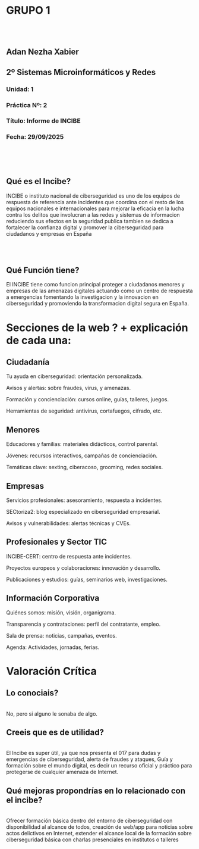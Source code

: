 # GRUPO 1
<br/>
<br/>

## Adan Nezha   Xabier

## 2º Sistemas Microinformáticos y Redes



### **Unidad: 1**   

### **Práctica Nº: 2**  
### **Título: Informe de INCIBE**   

### **Fecha: 29/09/2025**  

<br/>
<br/>
<br/>

## Qué es el Incibe?
  INCIBE o instituto nacional de ciberseguridad es uno de los equipos de respuesta de referencia ante incidentes que coordina con el resto de los equipos nacionales e internacionales para mejorar la eficacia en la lucha contra los delitos que involucran a las redes y sistemas de informacion reduciendo sus efectos en la seguridad publica tambien se dedica a fortalecer la confianza digital y promover la ciberseguridad para ciudadanos y empresas en España

<br/>
<br/>

## Qué Función tiene?
El INCIBE tiene como funcion principal proteger a ciudadanos menores y empresas de las amenazas digitales actuando como un centro de respuesta a emergencias fomentando la investigacion y la innovacion en ciberseguridad y promoviendo la transformacion digital segura en España.

# Secciones de la web ? + explicación de cada una:

## Ciudadanía
Tu ayuda en ciberseguridad: orientación personalizada.

Avisos y alertas: sobre fraudes, virus, y amenazas.

Formación y concienciación: cursos online, guías, talleres, juegos.

Herramientas de seguridad: antivirus, cortafuegos, cifrado, etc.

## Menores
Educadores y familias: materiales didácticos, control parental.

Jóvenes: recursos interactivos, campañas de concienciación.

Temáticas clave: sexting, ciberacoso, grooming, redes sociales.

## Empresas
Servicios profesionales: asesoramiento, respuesta a incidentes.

SECtoriza2: blog especializado en ciberseguridad empresarial.

Avisos y vulnerabilidades: alertas técnicas y CVEs.

## Profesionales y Sector TIC

INCIBE-CERT: centro de respuesta ante incidentes.

Proyectos europeos y colaboraciones: innovación y desarrollo.

Publicaciones y estudios: guías, seminarios web, investigaciones.

## Información Corporativa
Quiénes somos: misión, visión, organigrama.

Transparencia y contrataciones: perfil del contratante, empleo.

Sala de prensa: noticias, campañas, eventos.

Agenda: Actividades, jornadas, ferias.

# Valoración Crítica
## Lo conociais?
</Br>
No, pero si alguno le sonaba de algo.

## Creeis que es de utilidad?
</Br>
El Incibe es super útil, ya que nos presenta el 017 para dudas y emergencias de ciberseguridad, alerta de fraudes y ataques, Guía y formación sobre el mundo digital, es decir un recurso oficial y práctico para protegerse de cualquier amenaza de Internet.

## Qué mejoras propondrías en lo relacionado con el incibe?
</Br>
Ofrecer formación básica dentro del entorno de ciberseguridad con disponibilidad al alcance de todos, creación de web/app para noticias sobre actos delictivos en Internet, extender el alcance local de la formación sobre ciberseguridad básica con charlas presenciales en institutos o talleres
